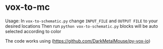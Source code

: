 # vox-to-mc

Usage: 
In `vox-to-schematic.py` change `INPUT_FILE` and `OUTPUT FILE` to your desired locations
Then run `python vox-to-schematic.py`
blocks will be auto selected according to color

The code works using (https://github.com/DarkMetalMouse/py-vox-io)
